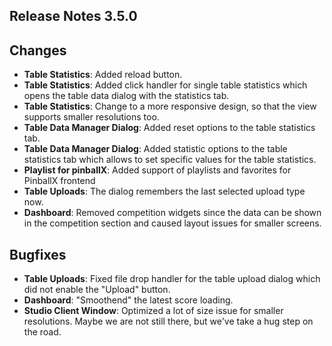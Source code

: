 ## Release Notes 3.5.0

## Changes

- **Table Statistics**: Added reload button.
- **Table Statistics**: Added click handler for single table statistics which opens the table data dialog with the statistics tab.
- **Table Statistics**: Change to a more responsive design, so that the view supports smaller resolutions too.
- **Table Data Manager Dialog**: Added reset options to the table statistics tab.
- **Table Data Manager Dialog**: Added statistic options to the table statistics tab which allows to set specific values for the table statistics.
- **Playlist for pinballX**: Added support of playlists and favorites for PinballX frontend
- **Table Uploads**: The dialog remembers the last selected upload type now.
- **Dashboard**: Removed competition widgets since the data can be shown in the competition section and caused layout issues for smaller screens.

## Bugfixes

- **Table Uploads**: Fixed file drop handler for the table upload dialog which did not enable the "Upload" button.
- **Dashboard**: "Smoothend" the latest score loading.
- **Studio Client Window**: Optimized a lot of size issue for smaller resolutions. Maybe we are not still there, but we've take a hug step on the road.